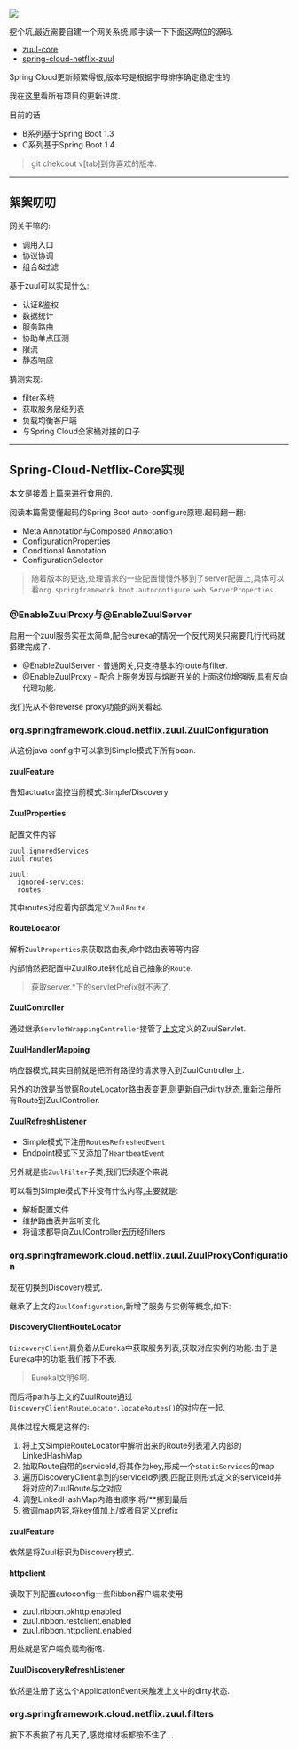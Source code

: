 ![](https://o4dyfn0ef.qnssl.com/image/2016-10-07-Richardson-microservices-part2-3_api-gateway.png?imageView2/2/h/300) 

挖个坑,最近需要自建一个网关系统,顺手读一下下面这两位的源码. 

- [zuul-core](https://github.com/Netflix/zuul) 
- [spring-cloud-netflix-zuul](https://github.com/spring-cloud/spring-cloud-netflix/tree/master/spring-cloud-netflix-core/src/main/java/org/springframework/cloud/netflix/zuul) 

Spring Cloud更新频繁得很,版本号是根据字母排序确定稳定性的. 

我在[这里](https://spring.io/blog/category/releases)看所有项目的更新进度. 

目前的话

- B系列基于Spring Boot 1.3
- C系列基于Spring Boot 1.4  

> git chekcout v[tab]到你喜欢的版本. 

- - - - - 

## 絮絮叨叨  

网关干嘛的: 

- 调用入口
- 协议协调
- 组合&过滤 

基于zuul可以实现什么: 

- 认证&鉴权
- 数据统计
- 服务路由
- 协助单点压测
- 限流
- 静态响应 

猜测实现: 

- filter系统
- 获取服务层级列表
- 负载均衡客户端
- 与Spring Cloud全家桶对接的口子

- - - - -- 

## Spring-Cloud-Netflix-Core实现 

本文是接着[上篇](http://www.slahser.com/2016/10/06/API网关-Zuul源码解读-netflix/)来进行食用的. 

阅读本篇需要懂起码的Spring Boot auto-configure原理.起码翻一翻: 

- Meta Annotation与Composed Annotation
- ConfigurationProperties
- Conditional Annotation
- ConfigurationSelector

> 随着版本的更迭,处理请求的一些配置慢慢外移到了server配置上,具体可以看`org.springframework.boot.autoconfigure.web.ServerProperties`

### @EnableZuulProxy与@EnableZuulServer 

启用一个zuul服务实在太简单,配合eureka的情况一个反代网关只需要几行代码就搭建完成了. 

- @EnableZuulServer - 普通网关,只支持基本的route与filter.
- @EnableZuulProxy - 配合上服务发现与熔断开关的上面这位增强版,具有反向代理功能. 

我们先从不带reverse proxy功能的网关看起. 

### org.springframework.cloud.netflix.zuul.ZuulConfiguration 

从这份java config中可以拿到Simple模式下所有bean. 

#### zuulFeature 

告知actuator监控当前模式:Simple/Discovery 


#### ZuulProperties 

配置文件内容 

```
zuul.ignoredServices
zuul.routes

zuul:
  ignored-services:
  routes:
``` 

其中routes对应着内部类定义`ZuulRoute`.  

#### RouteLocator 

解析`ZuulProperties`来获取路由表,命中路由表等等内容. 

内部悄然把配置中ZuulRoute转化成自己抽象的`Route`.  

> 获取server.*下的servletPrefix就不表了. 

#### ZuulController 

通过继承`ServletWrappingController`接管了[上文](http://www.slahser.com/2016/10/06/API网关-Zuul源码解读-netflix/)定义的ZuulServlet. 

#### ZuulHandlerMapping 

响应器模式,其实目前就是把所有路径的请求导入到ZuulController上. 

另外的功效是当觉察RouteLocator路由表变更,则更新自己dirty状态,重新注册所有Route到ZuulController. 

#### ZuulRefreshListener 

- Simple模式下注册`RoutesRefreshedEvent`
- Endpoint模式下又添加了`HeartbeatEvent` 

另外就是些`ZuulFilter`子类,我们后续逐个来说. 

可以看到Simple模式下并没有什么内容,主要就是: 

- 解析配置文件
- 维护路由表并监听变化
- 将请求都导向ZuulController去历经filters

### org.springframework.cloud.netflix.zuul.ZuulProxyConfiguration 

现在切换到Discovery模式. 

继承了上文的`ZuulConfiguration`,新增了服务与实例等概念,如下: 

#### DiscoveryClientRouteLocator  

`DiscoveryClient`肩负着从Eureka中获取服务列表,获取对应实例的功能.由于是Eureka中的功能,我们按下不表.  

> Eureka!文明6啊. 

而后将path与上文的ZuulRoute通过`DiscoveryClientRouteLocator.locateRoutes()`的对应在一起. 

具体过程大概是这样的: 

1. 将上文SimpleRouteLocator中解析出来的Route列表灌入内部的LinkedHashMap
2. 抽取Route自带的serviceId,将其作为key,形成一个`staticServices`的map
3. 遍历DiscoveryClient拿到的serviceId列表,匹配正则形式定义的serviceId并将对应的ZuulRoute与之对应
4. 调整LinkedHashMap内路由顺序,将/**挪到最后
5. 微调map内容,将key值加上/或者自定义prefix

#### zuulFeature 

依然是将Zuul标识为Discovery模式. 

#### httpclient 

读取下列配置autoconfig一些Ribbon客户端来使用: 

- zuul.ribbon.okhttp.enabled
- zuul.ribbon.restclient.enabled
- zuul.ribbon.httpclient.enabled

用处就是客户端负载均衡咯. 

#### ZuulDiscoveryRefreshListener 

依然是注册了这么个ApplicationEvent来触发上文中的dirty状态. 

### org.springframework.cloud.netflix.zuul.filters 

按下不表按了有几天了,感觉棺材板都按不住了... 
















